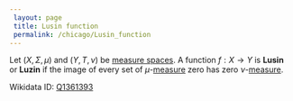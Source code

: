 ```yaml
---
 layout: page
 title: Lusin function
 permalink: /chicago/Lusin_function
---
```

Let $(X,\Sigma, \mu)$ and $(Y, T, \nu)$ be [measure spaces](https://defsmath.github.io/DefsMath/measure_space). A function $f:X\to Y$ is **Lusin** or **Luzin** if the image of every set of $\mu$-[measure](https://defsmath.github.io/DefsMath/##############measure) zero has zero $\nu$-[measure](https://defsmath.github.io/DefsMath/##############measure). 

Wikidata ID: [Q1361393](https://www.wikidata.org/wiki/Q1361393)